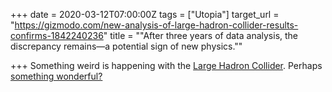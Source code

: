 +++
date = 2020-03-12T07:00:00Z
tags = ["Utopia"]
target_url = "https://gizmodo.com/new-analysis-of-large-hadron-collider-results-confirms-1842240236"
title = "\"After three years of data analysis, the discrepancy remains—a potential sign of new physics.\""

+++
Something weird is happening with the [Large Hadron Collider](https://en.wikipedia.org/wiki/Large_Hadron_Collider "Large Hadron Collider"). Perhaps [something wonderful?](https://www.youtube.com/watch?v=rfvQ9yQjTl4 "something wonderful")
